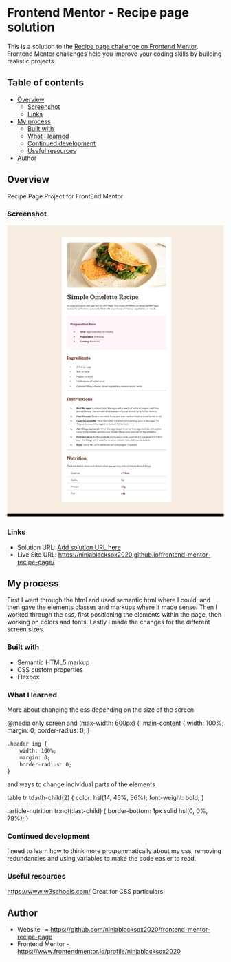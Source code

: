 # Frontend Mentor - Recipe page solution

This is a solution to the [Recipe page challenge on Frontend Mentor](https://www.frontendmentor.io/challenges/recipe-page-KiTsR8QQKm). Frontend Mentor challenges help you improve your coding skills by building realistic projects.

## Table of contents

- [Overview](#overview)
  - [Screenshot](#screenshot)
  - [Links](#links)
- [My process](#my-process)
  - [Built with](#built-with)
  - [What I learned](#what-i-learned)
  - [Continued development](#continued-development)
  - [Useful resources](#useful-resources)
- [Author](#author)

## Overview

Recipe Page Project for FrontEnd Mentor

### Screenshot

![](./recipepagescreenshot.jpeg)

### Links

- Solution URL: [Add solution URL here](https://your-solution-url.com)
- Live Site URL: https://ninjablacksox2020.github.io/frontend-mentor-recipe-page/

## My process

First I went through the html and used semantic html where I could, and then gave the elements classes and markups where it made sense. Then I worked through the css, first positioning the elements within the page, then working on colors and fonts. Lastly I made the changes for the different screen sizes.

### Built with

- Semantic HTML5 markup
- CSS custom properties
- Flexbox

### What I learned

More about changing the css depending on the size of the screen

@media only screen and (max-width: 600px) {
.main-content {
width: 100%;
margin: 0;
border-radius: 0;
}

    .header img {
        width: 100%;
        margin: 0;
        border-radius: 0;
    }

and ways to change individual parts of the elements

table tr td:nth-child(2) {
color: hsl(14, 45%, 36%);
font-weight: bold;
}

.article-nutrition tr:not(:last-child) {
border-bottom: 1px solid hsl(0, 0%, 79%);
}

### Continued development

I need to learn how to think more programmatically about my css, removing redundancies and using variables to make the code easier to read.

### Useful resources

https://www.w3schools.com/ Great for CSS particulars

## Author

- Website -= https://github.com/ninjablacksox2020/frontend-mentor-recipe-page
- Frontend Mentor - https://www.frontendmentor.io/profile/ninjablacksox2020
